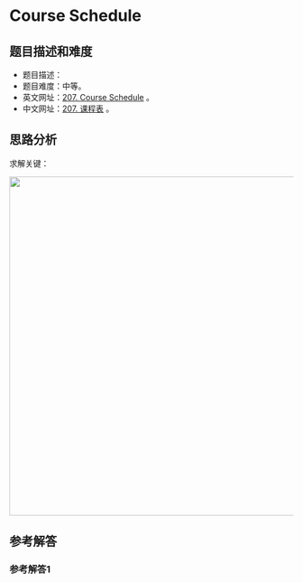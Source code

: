 # Course Schedule

## 题目描述和难度
+ 题目描述：
+ 题目难度：中等。
+ 英文网址：[207. Course Schedule](https://leetcode.com/problems/course-schedule/description/)  。
+ 中文网址：[207. 课程表](https://leetcode-cn.com/problems/course-schedule/description/)  。
## 思路分析
求解关键：

<img src="https://liweiwei1419.github.io/images/leetcode-solution/" width="600">

## 参考解答
### 参考解答1

```java

```